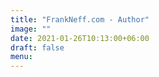 ```yaml
---
title: "FrankNeff.com - Author"
image: ""
date: 2021-01-26T10:13:00+06:00
draft: false
menu:
---
```

